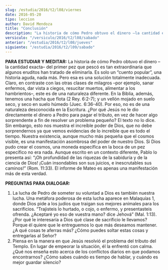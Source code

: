 ```yaml
---
slug: /estudia/2016/t2/l08/viernes
date: 2016-05-20
tipo: leccion
author: David Mendoza
title: "Conclusión"
description: "La historia de cómo Pedro obtuvo el dinero –la cantidad exacta– del primer pez  que pescó es tan extraordinaria que algunos eruditos han tratado de  eliminarla. Es solo un “cuento popular”, una historia aguda, nada más. Pero  esa es una solución totalmente inadecuada."
versiculo: "/versiculo/2016/t2/l08/sabado"
anterior: "/estudia/2016/t2/l08/jueves"
siguiente: "/estudia/2016/t2/l09/sabado"
---
```


**PARA ESTUDIAR Y MEDITAR:** La historia de cómo Pedro obtuvo el dinero –la cantidad exacta– del primer pez que pescó es tan extraordinaria que algunos eruditos han tratado de eliminarla. Es solo un “cuento popular”, una historia aguda, nada más. Pero esa es una solución totalmente inadecuada. Claro, en contraste con las otras clases de milagros –por ejemplo, sanar enfermos, dar vista a ciegos, resucitar muertos, alimentar a los hambrientos–, este es de una naturaleza diferente. En la Biblia, además, tenemos una hacha que flota (2 Rey. 6:2-7); y un vellón mojado en suelo seco, y seco en suelo húmedo (Juec. 6:36-40). Por eso, no es de una naturaleza desconocida en la Escritura. ¿Por qué Jesús no le dio directamente el dinero a Pedro para pagar el tributo, en vez de hacer algo sorprendente a fin de resolver un problema pequeño? El texto no lo dice. Sin embargo, esto nos muestra el increíble poder de Dios, que no debe sorprendernos ya que vemos evidencias de lo increíble que es todo el tiempo. Nuestra existencia, aunque mucho más pequeña que el cosmos visible, es una manifestación asombrosa del poder de nuestro Dios. Si Dios pudo crear el cosmos, una moneda específica en la boca de un pez específico no era nada. Aunque escrito en un contexto diferente, Pablo lo presenta así: “¡Oh profundidad de las riquezas de la sabiduría y de la ciencia de Dios! ¡Cuán insondables son sus juicios, e inescrutables sus caminos!” (Rom. 11:33). El informe de Mateo es apenas una manifestación más de esta verdad.

**PREGUNTAS PARA DIALOGAR:**

1. La lucha de Pedro de someter su voluntad a Dios es también nuestra lucha. Una metáfora poderosa de esta lucha aparece en Malaquías 1, donde Dios pide a los judíos que traigan sus mejores animales para los sacrificios. “Trajisteis lo hurtado, o cojo, o enfermo, y presentasteis ofrenda. ¿Aceptaré yo eso de vuestra mano? dice Jehová” (Mal. 1:13). ¿Por qué le interesaría a Dios qué clase de sacrificio le llevamos? Porque él quiere que le entreguemos lo que más deseamos mantener. ¿A qué cosas te aferras más? ¿Cómo puedes soltar estas cosas y entregarlas al Señor?
2. Piensa en la manera en que Jesús resolvió el problema del tributo del Templo. En lugar de empeorar la situación, él la enfrentó con calma. ¿Qué nos enseña esto acerca de los conflictos diarios en que podamos encontrarnos? ¿Cómo sabes cuándo es tiempo de hablar, y cuándo es mejor guardar silencio?
